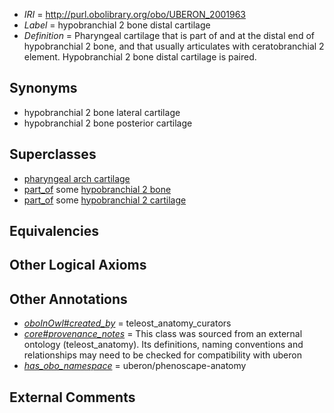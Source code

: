  * *IRI* = http://purl.obolibrary.org/obo/UBERON_2001963
 * *Label* = hypobranchial 2 bone distal cartilage
 * *Definition* = Pharyngeal cartilage that is part of and at the distal end of hypobranchial 2 bone, and that usually articulates with ceratobranchial 2 element. Hypobranchial 2 bone distal cartilage is paired.

## Synonyms

 * hypobranchial 2 bone lateral cartilage
 * hypobranchial 2 bone posterior cartilage

## Superclasses

 * [pharyngeal arch cartilage](../../UBERON/04/UBERON_0011004.md)
 * [part_of](../../BFO/50/BFO_0000050.md) some [hypobranchial 2 bone](../../UBERON/36/UBERON_2001236.md)
 * [part_of](../../BFO/50/BFO_0000050.md) some [hypobranchial 2 cartilage](../../UBERON/25/UBERON_2001525.md)

## Equivalencies


## Other Logical Axioms


## Other Annotations

 * *[oboInOwl#created_by](../../oboInOwl#created/by/oboInOwl#created_by.md)* = teleost_anatomy_curators
 * *[core#provenance_notes](../../core#provenance/es/core#provenance_notes.md)* = This class was sourced from an external ontology (teleost_anatomy). Its definitions, naming conventions and relationships may need to be checked for compatibility with uberon
 * *[has_obo_namespace](../../ce/oboInOwl#hasOBONamespace.md)* = uberon/phenoscape-anatomy

## External Comments

